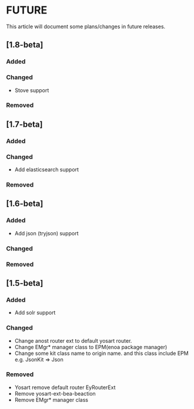 
# FUTURE

This article will document some plans/changes in future releases.

## [1.8-beta]

### Added

### Changed

- Stove support

### Removed

## [1.7-beta]

### Added

### Changed

- Add elasticsearch support

### Removed

## [1.6-beta]

### Added

- Add json (tryjson) support

### Changed

### Removed


## [1.5-beta]

### Added

- Add solr support

### Changed

- Change anost router ext to default yosart router.
- Change EMgr* manager class to EPM(enoa package manager)
- Change some kit class name to origin name. and this class include EPM e.g. JsonKit => Json


### Removed

- Yosart remove default router EyRouterExt
- Remove yosart-ext-bea-beaction
- Remove EMgr* manager class

